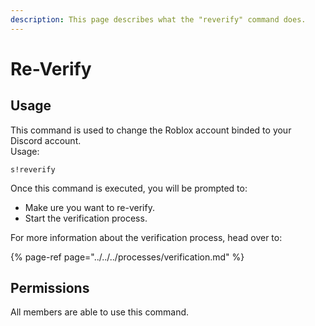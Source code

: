 ```yaml
---
description: This page describes what the "reverify" command does.
---
```


# Re-Verify

## Usage

This command is used to change the Roblox account binded to your Discord account.  
Usage:

```text
s!reverify
```

Once this command is executed, you will be prompted to:

* Make ure you want to re-verify.
* Start the verification process.

For more information about the verification process, head over to:

{% page-ref page="../../../processes/verification.md" %}

## Permissions

All members are able to use this command.

